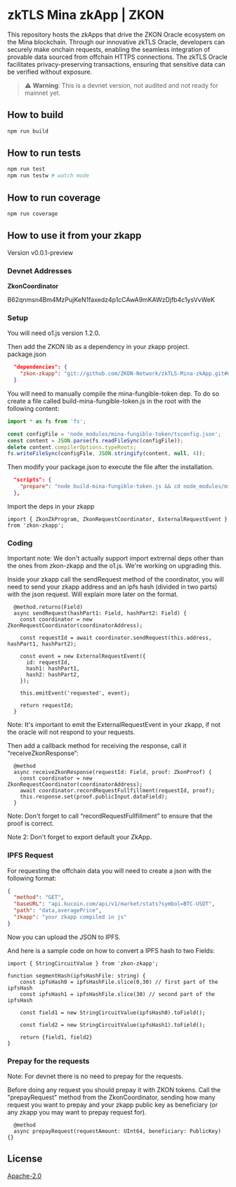# zkTLS Mina zkApp | ZKON

This repository hosts the zkApps that drive the ZKON Oracle ecosystem on the Mina blockchain. Through our innovative zkTLS Oracle, developers can securely make onchain requests, enabling the seamless integration of provable data sourced from offchain HTTPS connections. The zkTLS Oracle facilitates privacy-preserving transactions, ensuring that sensitive data can be verified without exposure.

> ⚠️ **Warning**: This is a devnet version, not audited and not ready for mainnet yet.

## How to build

```sh
npm run build
```

## How to run tests

```sh
npm run test
npm run testw # watch mode
```

## How to run coverage

```sh
npm run coverage
```

## How to use it from your zkapp

Version v0.0.1-preview

### Devnet Addresses

**ZkonCoordinator**

B62qnmsn4Bm4MzPujKeN1faxedz4p1cCAwA9mKAWzDjfb4c1ysVvWeK

### Setup

You will need o1.js version 1.2.0.

Then add the ZKON lib as a dependency in your zkapp project. 
package.json

```json
  "dependencies": {
    "zkon-zkapp": "git://github.com/ZKON-Network/zkTLS-Mina-zkApp.git#devnet"
  }
```

You will need to manually compile the mina-fungible-token dep. To do so create a file called build-mina-fungible-token.js in the root with the following content:

```js
import * as fs from 'fs';

const configFile = 'node_modules/mina-fungible-token/tsconfig.json';
const content = JSON.parse(fs.readFileSync(configFile));
delete content.compilerOptions.typeRoots;
fs.writeFileSync(configFile, JSON.stringify(content, null, 4));
```


Then modify your package.json to execute the file after the installation.

```json
  "scripts": {
    "prepare": "node build-mina-fungible-token.js && cd node_modules/mina-fungible-token && npm run build"
  },
```

Import the deps in your zkapp

```tsx
import { ZkonZkProgram, ZkonRequestCoordinator, ExternalRequestEvent } from 'zkon-zkapp';
```

### Coding

Important note: We don't actually support import extrernal deps other than the ones from zkon-zkapp and the o1.js. We're working on upgrading this. 

Inside your zkapp call the sendRequest method of the coordinator, you will need to send your zkapp address and an ipfs hash (divided in two parts) with the json request. Will explain more later on the format. 

```tsx
  @method.returns(Field)
  async sendRequest(hashPart1: Field, hashPart2: Field) {
    const coordinator = new ZkonRequestCoordinator(coordinatorAddress);
    
    const requestId = await coordinator.sendRequest(this.address, hashPart1, hashPart2);

    const event = new ExternalRequestEvent({
      id: requestId,
      hash1: hashPart1,
      hash2: hashPart2,      
    });
    
    this.emitEvent('requested', event);

    return requestId;
  }
```

Note: It's important to emit the ExternalRequestEvent in your zkapp, if not the oracle will not respond to your requests. 

Then add a callback method for receiving the response, call it “receiveZkonResponse”:

```tsx
  @method
  async receiveZkonResponse(requestId: Field, proof: ZkonProof) {
    const coordinator = new ZkonRequestCoordinator(coordinatorAddress);
    await coordinator.recordRequestFullfillment(requestId, proof);
    this.response.set(proof.publicInput.dataField); 
  }
```

Note: Don't forget to call “recordRequestFullfillment” to ensure that the proof is correct.

Note 2: Don't forget to export default your ZkApp. 

### IPFS Request

For requesting the offchain data you will need to create a json with the following format: 

```json
{
  "method": "GET",
  "baseURL": "api.kucoin.com/api/v1/market/stats?symbol=BTC-USDT",
  "path": "data,averagePrice",
  "zkapp": "your zkapp compiled in js"
}
```

Now you can upload the JSON to IPFS.

And here is a sample code on how to convert a IPFS hash to two Fields:

```tsx
import { StringCircuitValue } from 'zkon-zkapp';

function segmentHash(ipfsHashFile: string) {
    const ipfsHash0 = ipfsHashFile.slice(0,30) // first part of the ipfsHash
    const ipfsHash1 = ipfsHashFile.slice(30) // second part of the ipfsHash
      
    const field1 = new StringCircuitValue(ipfsHash0).toField();
    
    const field2 = new StringCircuitValue(ipfsHash1).toField();
  
    return {field1, field2}
}
```

### Prepay for the requests

Note: For devnet there is no need to prepay for the requests.

Before doing any request you should prepay it with ZKON tokens. Call the "prepayRequest" method from the ZkonCoordinator, sending how many request you want to prepay and your zkapp public key as beneficiary (or any zkapp you may want to prepay request for).

```tsx
  @method 
  async prepayRequest(requestAmount: UInt64, beneficiary: PublicKey) {}
```

## License

[Apache-2.0](LICENSE)
